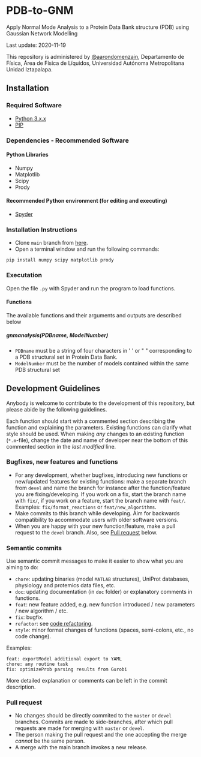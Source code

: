 # PDB-to-GNM
Apply Normal Mode Analysis to a Protein Data Bank structure (PDB) using Gaussian Network Modelling



Last update: 2020-11-19

This repository is administered by [@aarondomenzain](https://github.com/aarondomenzain), Departamento de Física, Área de Física de Líquidos, Universidad Autónoma Metropolitana Unidad Iztapalapa.

## Installation
### Required Software
* [Python 3.x.x](https://www.python.org/downloads/)
* [PIP](https://pip.pypa.io/en/stable/installing/) 
### Dependencies - Recommended Software
#### Python Libraries
* Numpy
* Matplotlib
* Scipy
* Prody
#### Recommended Python environment (for editing and executing)
* [Spyder](https://www.spyder-ide.org) 
### Installation Instructions
* Clone `main` branch from [here](https://github.com/aarondomenzain/PDB-to-GNM).
* Open a terminal window and run the following commands:
```
pip install numpy scipy matplotlib prody
```
### Executation
Open the file `.py` with Spyder and run the program to load functions.
#### Functions
The available functions and their arguments and outputs are described below
##### gnmanalysis(PDBname, ModelNumber)
* `PDBname` must be a string of four characters in ' ' or " " corresponding to a PDB structural set in Protein Data Bank. 
* `ModelNumber` must be the number of models contained within the same PDB structural set


## Development Guidelines

Anybody is welcome to contribute to the development of this repository, but please abide by the following guidelines.

Each function should start with a commented section describing the function and explaining the parameters. Existing functions can clarify what style should be used. When making *any* changes to an existing function (`*.m`-file), change the date and name of developer near the bottom of this commented section in the *last modified* line.

### Bugfixes, new features and functions
* For any development, whether bugfixes, introducing new functions or new/updated features for existing functions: make a separate branch from `devel` and name the branch for instance after the function/feature you are fixing/developing. If you work on a fix, start the branch name with `fix/`, if you work on a feature, start the branch name with `feat/`. Examples: `fix/format_reactions` or `feat/new_algorithms`.
* Make commits to this branch while developing. Aim for backwards compatibility to accommodate users with older software versions.
* When you are happy with your new function/feature, make a pull request to the `devel` branch. Also, see [Pull request](#pull-request) below.

### Semantic commits
Use semantic commit messages to make it easier to show what you are aiming to do:
* `chore`: updating binaries (model `MATLAB` structures), UniProt databases, physiology and protemics data files, etc.
* `doc`: updating documentation (in `doc` folder) or explanatory comments in functions.
* `feat`: new feature added, e.g. new function introduced / new parameters / new algorithm / etc.
* `fix`: bugfix.
* `refactor`: see [code refactoring](https://en.wikipedia.org/wiki/Code_refactoring).
* `style`: minor format changes of functions (spaces, semi-colons, etc., no code change).

Examples:
```
feat: exportModel additional export to YAML
chore: any routine task
fix: optimizeProb parsing results from Gurobi
```
More detailed explanation or comments can be left in the commit description.

### Pull request
* No changes should be directly commited to the `master` or `devel` branches. Commits are made to side-branches, after which pull requests are made for merging with `master` or `devel`.
* The person making the pull request and the one accepting the merge _cannot_ be the same person.
* A merge with the main branch invokes a new release.
